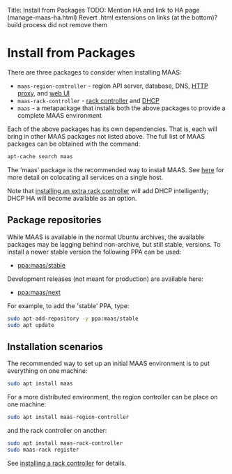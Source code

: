 Title: Install from Packages
TODO:  Mention HA and link to HA page (manage-maas-ha.html)
       Revert .html extensions on links (at the bottom)? build process did not remove them


# Install from Packages

There are three packages to consider when installing MAAS:

- `maas-region-controller` - region API server, database, DNS,
  [HTTP proxy][proxy], and [web UI][web-ui]
- `maas-rack-controller` - [rack controller][rack] and [DHCP][dhcp]
- `maas` - a metapackage that installs both the above packages to provide a complete
  MAAS environment

Each of the above packages has its own dependencies. That is, each will bring
in other MAAS packages not listed above. The full list of MAAS packages can be
obtained with the command:

```bash
apt-cache search maas
```

The 'maas' package is the recommended way to install MAAS. See
[here][all-in-one] for more detail on colocating all services on a single host.

Note that [installing an extra rack controller][add-rack] will add DHCP
intelligently; DHCP HA will become available as an option.

<!-- LINKS -->
[proxy]: ./installconfig-proxy
[web-ui]: ./installconfig-gui
[rack]: ./installconfig-rack
[dhcp]: ./installconfig-dhcp
[all-in-one]: ./index#key-components-and-colocation-of-all-services
[add-rack]: ./installconfig-rack#install-a-rack-controller


## Package repositories

While MAAS is available in the normal Ubuntu archives, the available packages
may be lagging behind non-archive, but still stable, versions. To install a newer
stable version the following PPA can be used:

- [ppa:maas/stable](https://launchpad.net/~maas/+archive/ubuntu/stable)

Development releases (not meant for production) are available here:

- [ppa:maas/next](https://launchpad.net/~maas/+archive/ubuntu/next)

For example, to add the 'stable' PPA, type:

```bash
sudo apt-add-repository -y ppa:maas/stable
sudo apt update
```

## Installation scenarios

The recommended way to set up an initial MAAS environment is to put everything
on one machine:

```bash
sudo apt install maas
```

For a more distributed environment, the region controller can be place on one
machine:

```bash
sudo apt install maas-region-controller
```

and the rack controller on another:

```bash
sudo apt install maas-rack-controller
sudo maas-rack register
```

See [installing a rack controller][add-rack] for details.
